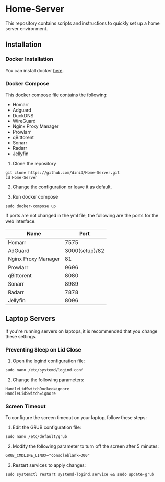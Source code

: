 # Home-Server

This repository contains scripts and instructions to quickly set up a home server environment.

## Installation

### Docker Installation
You can install docker [here](https://docs.docker.com/engine/install/ubuntu/).


### Docker Compose
This docker compose file contains the following:
- Homarr
- Adguard
- DuckDNS
- WireGuard
- Nginx Proxy Manager
- Prowlarr
- qBittorent
- Sonarr
- Radarr
- Jellyfin


1. Clone the repository
```
git clone https://github.com/dini3/Home-Server.git
cd Home-Server
```

2. Change the configuration or leave it as default.

3. Run docker compose
```
sudo docker-compose up
```

If ports are not changed in the yml file, the following are the ports for the web interface.

|Name|Port|
|---|---|
|Homarr|7575|
|AdGuard|3000(setup)/82|
|Nginx Proxy Manager|81|
|Prowlarr|9696|
|qBittorent|8080 
|Sonarr|8989|
|Radarr|7878|
|Jellyfin|8096| 


## Laptop Servers

If you're running servers on laptops, it is recommended that you change these settings.

### Preventing Sleep on Lid Close

1. Open the logind configuration file:
```
sudo nano /etc/systemd/logind.conf
```
2. Change the following parameters:
```
HandleLidSwitchDocked=ignore
HandleLidSwitch=ignore
```
### Screen Timeout

To configure the screen timeout on your laptop, follow these steps:

1. Edit the GRUB configuration file:

```
sudo nano /etc/default/grub
```
2. Modify the following parameter to turn off the screen after 5 minutes:


```
GRUB_CMDLINE_LINUX="consoleblank=300"
```
3. Restart services to apply changes:

```
sudo systemctl restart systemd-logind.service && sudo update-grub
```
